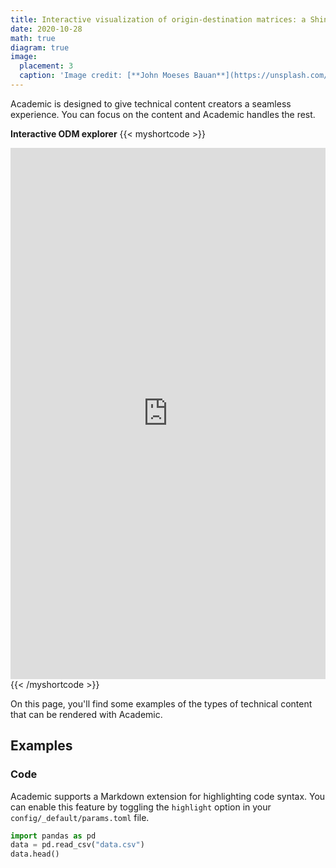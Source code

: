 ```yaml
---
title: Interactive visualization of origin-destination matrices: a Shiny app and how to
date: 2020-10-28
math: true
diagram: true
image:
  placement: 3
  caption: 'Image credit: [**John Moeses Bauan**](https://unsplash.com/photos/OGZtQF8iC0g)'
---
```


Academic is designed to give technical content creators a seamless experience. You can focus on the content and Academic handles the rest.

**Interactive ODM explorer**
{{< myshortcode >}}
<html>
<head><title>Interactive ODM explorer</title></head>
<body>
<iframe id="InteractiveODM" src="https://yuanliao.shinyapps.io/InteractiveODM/" style="border: none; width: 100%; height: 850px" frameborder="0"></iframe>
</body>
</html>
{{< /myshortcode >}}

On this page, you'll find some examples of the types of technical content that can be rendered with Academic.

## Examples

### Code

Academic supports a Markdown extension for highlighting code syntax. You can enable this feature by toggling the `highlight` option in your `config/_default/params.toml` file.


```python
import pandas as pd
data = pd.read_csv("data.csv")
data.head()
```
